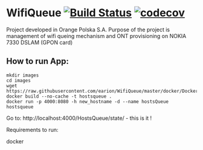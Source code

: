 # WifiQueue [![Build Status](https://travis-ci.org/earion/WifiQueue.svg?branch=master)](https://travis-ci.org/earion/WifiQueue) [![codecov](https://codecov.io/gh/earion/WifiQueue/branch/master/graph/badge.svg)](https://codecov.io/gh/earion/WifiQueue)

Project developed in Orange Polska S.A.
Purpose of the project is management of wifi queing mechanism and ONT provisioning on NOKIA 7330 DSLAM (GPON card)

## How to run App:

    mkdir images
    cd images
    wget https://raw.githubusercontent.com/earion/WifiQueue/master/docker/Dockerfile
    docker build --no-cache -t hostsqueue .
    docker run -p 4000:8080 -h new_hostname -d --name hostsQueue  hostsqueue

Go to: http://localhost:4000/HostsQueue/state/ - this is it !





Requirements to run:

docker 
